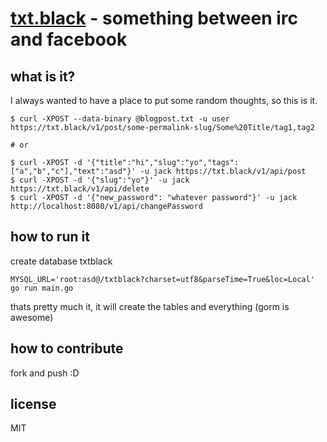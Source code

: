 # [txt.black](https://txt.black) - something between irc and facebook

## what is it?

I always wanted to have a place to put some random thoughts, so this is it.

```
$ curl -XPOST --data-binary @blogpost.txt -u user https://txt.black/v1/post/some-permalink-slug/Some%20Title/tag1,tag2

# or
 
$ curl -XPOST -d '{"title":"hi","slug":"yo","tags":["a","b","c"],"text":"asd"}' -u jack https://txt.black/v1/api/post
$ curl -XPOST -d '{"slug":"yo"}' -u jack https://txt.black/v1/api/delete
$ curl -XPOST -d '{"new_password": "whatever password"}' -u jack http://localhost:8080/v1/api/changePassword

```
## how to run it

create database txtblack
```
MYSQL_URL='root:asd@/txtblack?charset=utf8&parseTime=True&loc=Local' go run main.go 
```

thats pretty much it, it will create the tables and everything (gorm is awesome)

## how to contribute

fork and push :D

## license

MIT

